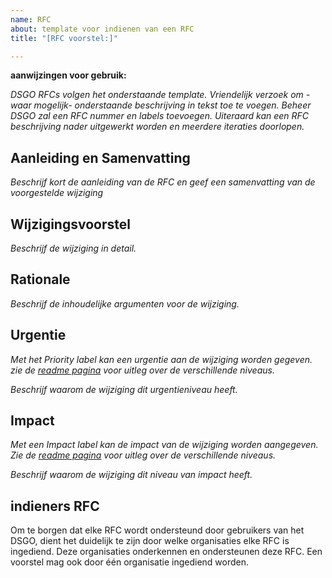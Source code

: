 ```yaml
---
name: RFC
about: template voor indienen van een RFC
title: "[RFC voorstel:]"

---
```


**aanwijzingen voor gebruik:**

*DSGO RFCs volgen het onderstaande template. Vriendelijk verzoek om -waar mogelijk- onderstaande beschrijving in tekst toe te voegen. Beheer DSGO zal een RFC nummer en labels toevoegen. Uiteraard kan een RFC beschrijving nader uitgewerkt worden en meerdere iteraties doorlopen.*

## Aanleiding en Samenvatting

*Beschrijf kort de aanleiding van de RFC en geef een samenvatting van de voorgestelde wijziging*

## Wijzigingsvoorstel

*Beschrijf de wijziging in detail.*

## Rationale

*Beschrijf de inhoudelijke argumenten voor de wijziging.*

## Urgentie

*Met het Priority label kan een urgentie aan de wijziging worden gegeven. zie de [readme pagina](https://github.com/nl-digigo/DSGO/blob/main/README.md) voor uitleg over de verschillende niveaus.*

*Beschrijf waarom de wijziging dit urgentieniveau heeft.*

## Impact

*Met een Impact label kan de impact van de wijziging worden aangegeven.
Zie de [readme pagina](https://github.com/nl-digigo/DSGO/blob/main/README.md) voor uitleg over de verschillende niveaus.*

*Beschrijf waarom de wijziging dit niveau van impact heeft.*

## indieners RFC

Om te borgen dat elke RFC wordt ondersteund door gebruikers van het DSGO, dient het duidelijk te zijn door welke organisaties elke RFC is ingediend. Deze organisaties onderkennen en ondersteunen deze RFC. Een voorstel mag ook door één organisatie ingediend worden. 
